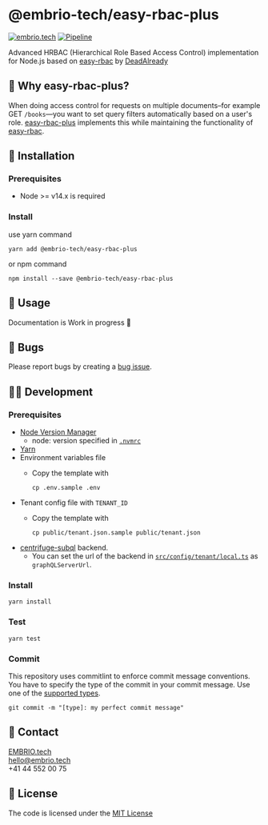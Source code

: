 # @embrio-tech/easy-rbac-plus

[![embrio.tech](https://img.shields.io/static/v1?label=by&message=EMBRIO.tech&color=24ae5f)](https://embrio.tech)
[![Pipeline](https://github.com/embrio-tech/easy-rbac-plus/actions/workflows/test.yml/badge.svg)](https://github.com/embrio-tech/easy-rbac-plus/actions/workflows/test.yml)

Advanced HRBAC (Hierarchical Role Based Access Control) implementation for Node.js based on [easy-rbac](https://github.com/DeadAlready/easy-rbac) by [DeadAlready](https://github.com/DeadAlready)

## :gem: Why easy-rbac-plus?

When doing access control for requests on multiple documents–for example GET `/books`—you want to set query filters automatically based on a user's role. [easy-rbac-plus](https://github.com/embrio-tech/easy-rbac-plus) implements this while maintaining the functionality of [easy-rbac](https://github.com/DeadAlready/easy-rbac).

## :floppy_disk: Installation

### Prerequisites

- Node >= v14.x is required

### Install

use yarn command

    yarn add @embrio-tech/easy-rbac-plus

or npm command

    npm install --save @embrio-tech/easy-rbac-plus

## :orange_book: Usage

Documentation is Work in progress :construction:

## :bug: Bugs

Please report bugs by creating a [bug issue](https://github.com/embrio-tech/easy-rbac-plus/issues/new?assignees=&labels=Bug&template=bug.md&title=).

## :construction_worker_man: Development

### Prerequisites

- [Node Version Manager](https://github.com/nvm-sh/nvm)
  - node: version specified in [`.nvmrc`](/.nvmrc)
- [Yarn](https://classic.yarnpkg.com/en/)
- Environment variables file
  - Copy the template with

        cp .env.sample .env
- Tenant config file with `TENANT_ID`
  - Copy the template with

        cp public/tenant.json.sample public/tenant.json
    
- [centrifuge-subql](https://github.com/embrio-tech/centrifuge-subql) backend.
  - You can set the url of the backend in [`src/config/tenant/local.ts`](https://github.com/embrio-tech/centrifuge-insights/blob/main/src/config/environment/local.ts) as `graphQLServerUrl`.

### Install

    yarn install

### Test

    yarn test

### Commit

This repository uses commitlint to enforce commit message conventions. You have to specify the type of the commit in your commit message. Use one of the [supported types](https://github.com/pvdlg/conventional-changelog-metahub#commit-types).

    git commit -m "[type]: my perfect commit message"

### 



## :speech_balloon: Contact

[EMBRIO.tech](https://embrio.tech)  
[hello@embrio.tech](mailto:hello@embrio.tech)  
+41 44 552 00 75

## :lock_with_ink_pen: License

The code is licensed under the [MIT License](https://github.com/embrio-tech/easy-rbac-plus/blob/main/LICENSE)